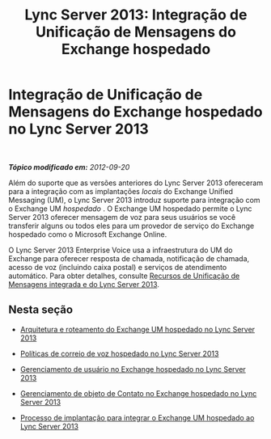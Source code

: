 ﻿---
title: 'Lync Server 2013: Integração de Unificação de Mensagens do Exchange hospedado'
TOCTitle: Integração de Unificação de Mensagens do Exchange hospedado
ms:assetid: f4de0165-da3b-499e-98fc-28ddd0db02d5
ms:mtpsurl: https://technet.microsoft.com/pt-br/library/Gg413027(v=OCS.15)
ms:contentKeyID: 49308613
ms.date: 05/19/2016
mtps_version: v=OCS.15
ms.translationtype: HT
---

# Integração de Unificação de Mensagens do Exchange hospedado no Lync Server 2013

 

_**Tópico modificado em:** 2012-09-20_

Além do suporte que as versões anteriores do Lync Server 2013 ofereceram para a integração com as implantações *locais* do Exchange Unified Messaging (UM), o Lync Server 2013 introduz suporte para integração com o Exchange UM *hospedado* . O Exchange UM hospedado permite o Lync Server 2013 oferecer mensagem de voz para seus usuários se você transferir alguns ou todos eles para um provedor de serviço do Exchange hospedado como o Microsoft Exchange Online.

O Lync Server 2013 Enterprise Voice usa a infraestrutura do UM do Exchange para oferecer resposta de chamada, notificação de chamada, acesso de voz (incluindo caixa postal) e serviços de atendimento automático. Para obter detalhes, consulte [Recursos de Unificação de Mensagens integrada e do Lync Server 2013](lync-server-2013-features-of-integrated-unified-messaging.md).

## Nesta seção

  - [Arquitetura e roteamento do Exchange UM hospedado no Lync Server 2013](lync-server-2013-hosted-exchange-um-architecture-and-routing.md)

  - [Políticas de correio de voz hospedado no Lync Server 2013](lync-server-2013-hosted-voice-mail-policies.md)

  - [Gerenciamento de usuário no Exchange hospedado no Lync Server 2013](lync-server-2013-hosted-exchange-user-management.md)

  - [Gerenciamento de objeto de Contato no Exchange hospedado no Lync Server 2013](lync-server-2013-hosted-exchange-contact-object-management.md)

  - [Processo de implantação para integrar o Exchange UM hospedado ao Lync Server 2013](lync-server-2013-deployment-process-for-integrating-hosted-exchange-um.md)


